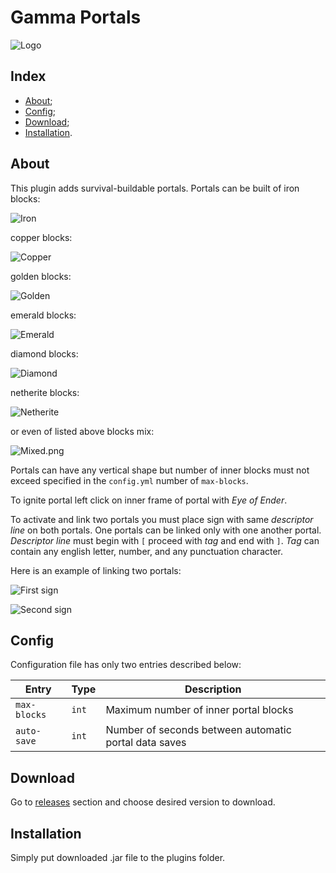 # Gamma Portals

![Logo](/images/logo.png)

## Index

- [About](#about);
- [Config](#config);
- [Download](#download);
- [Installation](#installation).

## About

This plugin adds survival-buildable portals.
Portals can be built of iron blocks:

![Iron](/images/iron.png)

copper blocks:

![Copper](/images/copper.png)

golden blocks:

![Golden](/images/golden.png)

emerald blocks:

![Emerald](/images/emerald.png)

diamond blocks:

![Diamond](/images/diamond.png)

netherite blocks:

![Netherite](/images/netherite.png)

or even of listed above blocks mix:

![Mixed.png](/images/mixed.png)

Portals can have any vertical shape but number of inner blocks must not exceed
specified in the `config.yml` number of `max-blocks`.

To ignite portal left click on inner frame of portal with _Eye of Ender_.

To activate and link two portals you must place sign with same _descriptor line_
on both portals. One portals can be linked only with one another portal.
_Descriptor line_ must begin with `[` proceed with _tag_ and end with `]`.
_Tag_ can contain any english letter, number, and any punctuation character.

Here is an example of linking two portals:

![First sign](/images/first-sign.png)

![Second sign](/images/second-sign.png)

## Config

Configuration file has only two entries described below:

| Entry        | Type   | Description                                           |
|--------------|--------|-------------------------------------------------------|
| `max-blocks` | `int`  | Maximum number of inner portal blocks                 |
| `auto-save`  | `int`  | Number of seconds between automatic portal data saves |

## Download

Go to [releases](https://github.com/Maksim2498/mc-gamma-portals/releases)
section and choose desired version to download.

## Installation

Simply put downloaded .jar file to the plugins folder.
